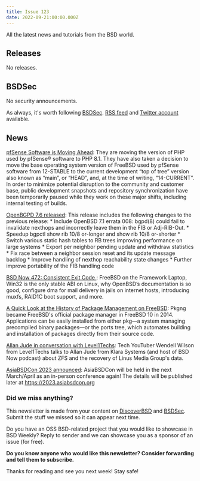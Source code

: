 ```yaml
---
title: Issue 123
date: 2022-09-21:00:00.000Z
---
```

All the latest news and tutorials from the BSD world.
<!-- more -->
## Releases

No releases.

## BSDSec

No security announcements.

As always, it's worth following [BSDSec](https://bsdsec.net). [RSS feed](https://bsdsec.net/articles.atom) and [Twitter account](https://twitter.com/bsdsec) available.

## News

[pfSense Software is Moving Ahead](https://www.netgate.com/blog/pfsense-software-is-moving-ahead?utm_source=bsdweekly): They are moving the version of PHP used by pfSense® software to PHP 8.1. They have also taken a decision to move the base operating system version of FreeBSD used by pfSense software from 12-STABLE to the current development “top of tree” version also known as “main”, or “HEAD”, and, at the time of writing, “14-CURRENT”. In order to minimize potential disruption to the community and customer base, public development snapshots and repository synchronization have been temporarily paused while they work on these major shifts, including internal testing of builds.

[OpenBGPD 7.6 released](https://bsdsec.net/articles/openbgpd-7-6-released?utm_source=bsdweekly): This release includes the following changes to the previous release: * Include OpenBSD 7.1 errata 008: bgpd(8) could fail to invalidate nexthops and incorrectly leave them in the FIB or Adj-RIB-Out. * Speedup bgpctl show rib 10/8 or-longer and show rib 10/8 or-shorter * Switch various static hash tables to RB trees improving performance on large systems * Export per neighbor pending update and withdraw statistics * Fix race between a neighbor session reset and its update message backlog * Improve handling of nexthop reachability state changes * Further improve portability of the FIB handling code

[BSD Now 472: Consistent Exit Code ](https://www.bsdnow.tv/472?utm_source=bsdweekly): FreeBSD on the Framework Laptop, Win32 is the only stable ABI on Linux, why OpenBSD’s documentation is so good, configure dma for mail delivery in jails on internet hosts, introducing muxfs, RAID1C boot support, and more.

[A Quick Look at the History of Package Management on FreeBSD](https://klarasystems.com/articles/a-quick-look-at-the-history-of-package-management-on-freebsd/?utm_source=bsdweekly): Pkgng became FreeBSD's official package manager in FreeBSD 10 in 2014. Applications can be easily installed from either pkg—a system managing precompiled binary packages—or the ports tree, which automates building and installation of packages directly from their source code.

[Allan Jude in conversation with Level1Techs](https://youtu.be/uYAezxwIxUw?utm_source=bsdweekly): Tech YouTuber Wendell Wilson from Level1Techs talks to Allan Jude from Klara Systems (and host of BSD Now podcast) about ZFS and the recovery of Linus Media Group's data.

[AsiaBSDCon 2023 announced](https://2023.asiabsdcon.org?utm_source=bsdweekly): AsiaBSDCon will be held in the next March/April as an in-person conference again! The details will be published later at https://2023.asiabsdcon.org

### Did we miss anything?

This newsletter is made from your content on [DiscoverBSD](https://discoverbsd.com) and [BSDSec](https://bsdsec.net). Submit the stuff we missed so it can appear next time.

Do you have an OSS BSD-related project that you would like to showcase in BSD Weekly? Reply to sender and we can showcase you as a sponsor of an issue (for free).

**Do you know anyone who would like this newsletter? Consider forwarding and tell them to subscribe.**

Thanks for reading and see you next week! Stay safe!
